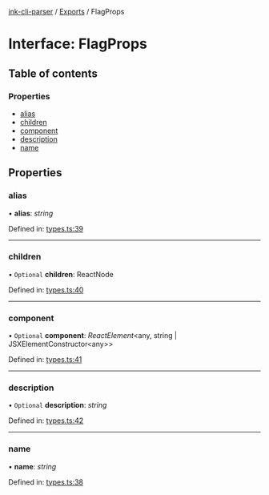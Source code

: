 [ink-cli-parser](../README.md) / [Exports](../modules.md) / FlagProps

# Interface: FlagProps

## Table of contents

### Properties

- [alias](flagprops.md#alias)
- [children](flagprops.md#children)
- [component](flagprops.md#component)
- [description](flagprops.md#description)
- [name](flagprops.md#name)

## Properties

### alias

• **alias**: _string_

Defined in:
[types.ts:39](https://github.com/Souvikns/ink-cli-parser/blob/e7f88e8/lib/types.ts#L39)

---

### children

• `Optional` **children**: ReactNode

Defined in:
[types.ts:40](https://github.com/Souvikns/ink-cli-parser/blob/e7f88e8/lib/types.ts#L40)

---

### component

• `Optional` **component**: _ReactElement_<any, string \|
JSXElementConstructor<any\>\>

Defined in:
[types.ts:41](https://github.com/Souvikns/ink-cli-parser/blob/e7f88e8/lib/types.ts#L41)

---

### description

• `Optional` **description**: _string_

Defined in:
[types.ts:42](https://github.com/Souvikns/ink-cli-parser/blob/e7f88e8/lib/types.ts#L42)

---

### name

• **name**: _string_

Defined in:
[types.ts:38](https://github.com/Souvikns/ink-cli-parser/blob/e7f88e8/lib/types.ts#L38)
